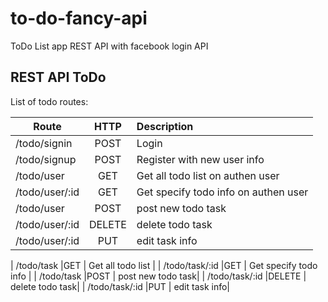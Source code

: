 # to-do-fancy-api

ToDo List app REST API
with facebook login API

## REST API ToDo

List of todo routes:

| Route              | HTTP          | Description      |
| -------------      |:-------------:| :----------------|
| /todo/signin       |POST           | Login   |
| /todo/signup       |POST           | Register with new user info   |
| /todo/user        |GET            | Get all todo list on authen user|
| /todo/user/:id    |GET            | Get specify todo info on authen user|
| /todo/user        |POST           | post new todo task|
| /todo/user/:id    |DELETE         | delete todo task|
| /todo/user/:id    |PUT            | edit task info|


| /todo/task        |GET            | Get all todo list    |
| /todo/task/:id    |GET            | Get specify todo info     |
| /todo/task        |POST           | post new todo task|
| /todo/task/:id    |DELETE         | delete todo task|
| /todo/task/:id    |PUT            | edit task info|

